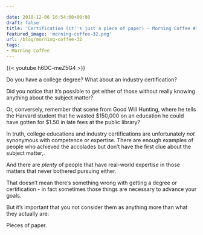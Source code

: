 ```yaml
---

date: 2018-12-06 16:54:00+00:00
draft: false
title: 'Certification (it''s just a piece of paper) - Morning Coffee #32'
featured_image: 'morning-coffee-32.png'
url: /blog/morning-coffee-32
tags:
- Morning Coffee
---
```



{{< youtube h6DC-meZ5G4 >}} 
 


Do you have a college degree? What about an industry certification? 

Did you notice that it’s possible to get either of those without really knowing anything about the subject matter? 

Or, conversely, remember that scene from Good Will Hunting, where he tells the Harvard student that he wasted $150,000 on an education he could have gotten for $1.50 in late fees at the public library?

In truth, college educations and industry certifications are unfortunately _not_ synonymous with competence or expertise. There are enough examples of people who achieved the accolades but don’t have the first clue about the subject matter,.

And there are _plenty_ of people that have real-world expertise in those matters that never bothered pursuing either.

That doesn’t mean there’s something wrong with getting a degree or certification - in fact sometimes those things are necessary to advance your goals.

But it’s important that you not consider them as anything more than what they actually are:

Pieces of paper.
